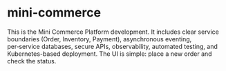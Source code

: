 # mini-commerce
This is the Mini Commerce Platform development. It includes clear service boundaries (Order, Inventory, Payment), asynchronous eventing, per‑service databases, secure APIs, observability, automated testing, and Kubernetes-based deployment. The UI is simple: place a new order and check the status.
